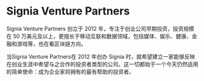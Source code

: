 # Signia Venture Partners

Signia Venture Partners 创立于 2012 年，专注于创业公司早期投资，投资规模在 50 万美元及以上，更擅长于移动互联和数据领域，包括媒体、娱乐、健康、金融和游戏等，也在看区块链方向。

当Signia Venture Partners在 2012 年创办 Signia 时，就希望建立一家能够反映在创业生涯中希望与之合作的投资者类型的公司。这一切都始于一个今天仍然适用的简单使命：成为企业家将拥有的最有帮助的投资者。

